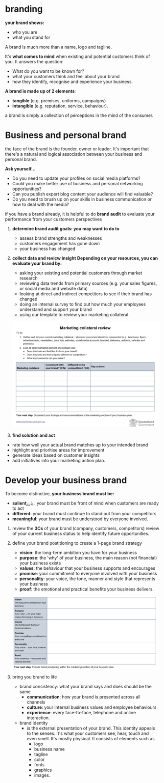 # branding
**your brand shows:**
- who you are
- what you stand for

A brand is much more than a name, logo and tagline.

It's **what comes to mind** when existing and potential customers think of you. It answers the question:

- What do you want to be known for?
- what your customers think and feel about your brand
- how they identify, recognise and experience your business.

**A brand is made up of 2 elements**:
- **tangible** (e.g. premises, uniforms, campaigns)
- **intangible** (e.g. reputation, service, behaviour).

a brand is simply a collection of perceptions in the mind of the consumer.

# Business and personal brand
the face of the brand is the founder, owner or leader. It's important that there's a natural and logical association between your business and personal brand.

**Ask yourself...**
- Do you need to update your profiles on social media platforms?
- Could you make better use of business and personal networking opportunities?
- Can you publish expert blog content your audience will find valuable?
- Do you need to brush up on your skills in business communication or how to deal with the media?

if you have a brand already, it is helpful to do **brand audit** to evaluate your performance from your customers perspectives
1. **determine brand audit goals: you may want to do to**
    - assess brand strengths and weaknesses
    - customers engagement has gone down
    - your business has changed
2. **collect data and revicw insight**
   **Depending on your resources, you can evaluate your brand by:**
    - asking your existing and potential customers through market research
    - reviewing data trends from primary sources (e.g. your sales figures, or social media and website data)
    - looking at direct and indirect competitors to see if their brand has changed
    - doing an internal survey to find out how much your employees understand and support your brand
    - using our template to review your marketing collateral.

    ![](./marketingCollateral.png)

3. **find solution and act**
- rate how well your actual brand matches up to your intended brand
- highlight and prioritise areas for improvement
- generate ideas based on customer insights
- add initiatives into your marketing action plan.

# Develop your business brand
To become distinctive, **your business brand must be:**
- **salient**بارز : your brand must be front of mind when customers are ready to act
- **different**: your brand must continue to stand out from your competitors
- **meaningful**: your brand must be understood by everyone involved.

1. review the **3Cs** of your brand (company, customers, competitors)
review of your current business status to help identify future opportunities.
2. define your brand postitioning to create a 1-page brand strategy
    - **vision**: the long-term ambition you have for your business
    - **purpose**: the 'why' of your business, the main reason (not financial) your business exists
    - **values**: the behaviour that your business supports and encourages
    - **promise**: your commitment to everyone involved with your business
    - **personality**: your voice, the tone, manner and style that represents your business
    - **proof**: the emotional and practical benefits your business delivers.

    ![](./brandBlueprint.png)

3. bring you brand to life
    - brand consistency: what your brand says and does should be the same
        - **communication**: how your brand is presented across all channels
        - **culture**: your internal business values and employee behaviours
        - **experience**: every face-to-face, telephone and online interaction.
    - brand identity
        - is the external presentation of your brand. This identity appeals to the senses. It's what your customers see, hear, touch and even smell. It's mostly physical. It consists of elements such as
            - logo
            - business name
            - tagline
            - color
            - fonts
            - graphics
            - images.